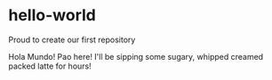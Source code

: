 # hello-world
Proud to create our first repository

Hola Mundo! Pao here! I'll be sipping some sugary, whipped creamed packed latte for hours!
